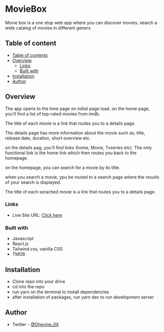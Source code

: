# MovieBox

Movie box is a one stop web app where you can discover movies. search a wide catalog of movies in different geners.

## Table of content

- [Table of contents](#table-of-contents)
- [Overview](#overview)
  - [Links](#links)
  - [Built with](#built-with)
- [Installation](#installation)
- [Author](#author)

## Overview
The app opens to the hme page on initial page load. on the home page, you'll find a list of top-rated movies from imdb.

The title of each movie is a link that routes you to a details page.

The details page has more information about the movie such as; title, release date, duration, short overview etc.

on the details pag, you'll find links (home, Movie, Tvseries etc). The only functional link is the home link which then routes you back to the homepage.

on the homepage, you can search for a movie by its title.

when you search a movie, ypu be routed to a search page where the results of your search is displayed.

The title of each serached movie is a link that routes you to a details page.
### Links

- Live Site URL: [Click here]()

### Built with

- Javascript
- React.js
- Tailwind.css, vanilla CSS
- TMDB

## Installation

- Clone repo into your drive
- cd into the repo
- run yarn on the terminal to install dependencies
- after installation of packages, run yarn dev to run development server

## Author

- Twitter - [@Dhevine_0X](https://www.twitter.com/ayibadoubara)